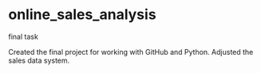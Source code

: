 # online_sales_analysis
final task

Created the final project for working with GitHub and Python.
Adjusted the sales data system.
